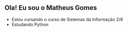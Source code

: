 ## Ola! Eu sou o Matheus Gomes


- Estou cursando o curso de Sistemas da Informação 2/8
- Estudando Python
##
<div>
  <a href=" ></a>
</div>
